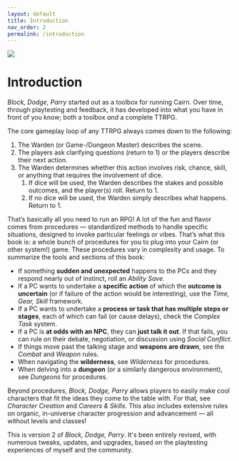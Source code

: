 ```yaml
---
layout: default
title: Introduction
nav_order: 2
permalink: /introduction
---
```

[![](https://dicegoblin.blog/wp-content/uploads/2025/03/PODBanner.jpg)](https://dicegoblin.blog/block-dodge-parry-in-print/)
# Introduction

*Block, Dodge, Parry* started out as a toolbox for running Cairn. Over time, through playtesting and feedback, it has developed into what you have in front of you know; both a toolbox *and* a complete TTRPG.

The core gameplay loop of any TTRPG always comes down to the following:

1. The Warden (or Game-/Dungeon Master) describes the scene.
2. The players ask clarifying questions (return to 1) or the players describe their next action.
3. The Warden determines whether this action involves risk, chance, skill, or anything that requires the involvement of dice. 
   1. If dice will be used, the Warden describes the stakes and possible outcomes, and the player(s) roll. Return to 1. 
   2. If no dice will be used, the Warden simply describes what happens. Return to 1.

That’s basically all you need to run an RPG! A lot of the fun and flavor comes from procedures — standardized methods to handle specific situations, designed to invoke particular feelings or vibes. That’s what this book is: a whole bunch of procedures for you to plug into your Cairn (or other system!) game. These procedures vary in complexity and usage. To summarize the tools and sections of this book:

- If something **sudden and unexpected** happens to the PCs and they respond nearly out of instinct, roll an *Ability Save*.
- If a PC wants to undertake a **specific action** of which the **outcome is uncertain** (or if failure of the action would be interesting), use the *Time, Gear, Skill* framework.
- If a PC wants to undertake a **process or task that has multiple steps or stages**, each of which can fail (or cause delays), check the *Complex Task* system.
- If a PC is **at odds with an NPC**, they can **just talk it out**. If that fails, you can rule on their debate, negotiation, or discussion using *Social Conflict*.
- If things move past the talking stage and **weapons are drawn**, see the *Combat* and *Weapon* rules.
- When navigating the **wilderness**, see *Wilderness* for procedures.
- When delving into a **dungeon** (or a similarly dangerous environment), see *Dungeons* for procedures.

Beyond procedures, *Block, Dodge, Parry* allows players to easily make cool characters that fit the ideas they come to the table with. For that, see *Character Creation* and *Careers & Skills*. This also includes extensive rules on organic, in-universe character progression and advancement — all without levels and classes!

This is version 2 of *Block, Dodge, Parry*. It's been entirely revised, with numerous tweaks, updates, and upgrades, based on the playtesting experiences of myself and the community.
